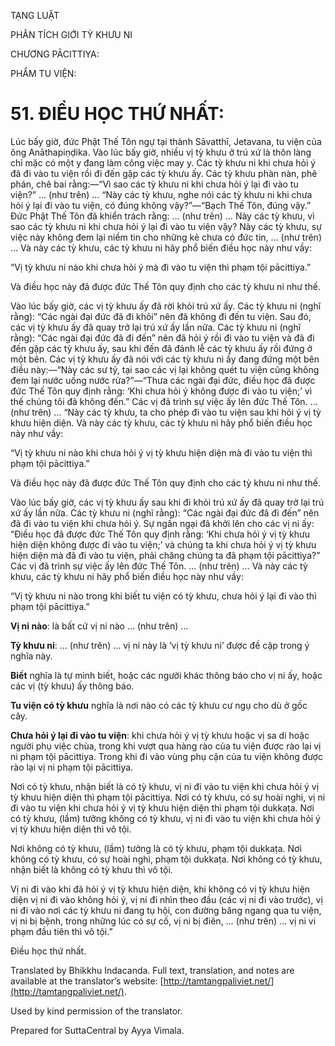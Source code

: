  

TẠNG LUẬT

PHÂN TÍCH GIỚI TỲ KHƯU NI

CHƯƠNG PĀCITTIYA:

PHẨM TU VIỆN:

# 51\. ĐIỀU HỌC THỨ NHẤT:

Lúc bấy giờ, đức Phật Thế Tôn ngự tại thành Sāvatthī, Jetavana, tu viện của ông Anāthapiṇḍika. Vào lúc bấy giờ, nhiều vị tỳ khưu ở trú xứ là thôn làng chỉ mặc có một y đang làm công việc may y. Các tỳ khưu ni khi chưa hỏi ý đã đi vào tu viện rồi đi đến gặp các tỳ khưu ấy. Các tỳ khưu phàn nàn, phê phán, chê bai rằng:—“Vì sao các tỳ khưu ni khi chưa hỏi ý lại đi vào tu viện?” … (như trên) … “Này các tỳ khưu, nghe nói các tỳ khưu ni khi chưa hỏi ý lại đi vào tu viện, có đúng không vậy?”—“Bạch Thế Tôn, đúng vậy.” Đức Phật Thế Tôn đã khiển trách rằng: … (như trên) … Này các tỳ khưu, vì sao các tỳ khưu ni khi chưa hỏi ý lại đi vào tu viện vậy? Này các tỳ khưu, sự việc này không đem lại niềm tin cho những kẻ chưa có đức tin, … (như trên) … Và này các tỳ khưu, các tỳ khưu ni hãy phổ biến điều học này như vầy:

“Vị tỳ khưu ni nào khi chưa hỏi ý mà đi vào tu viện thì phạm tội pācittiya.”

Và điều học này đã được đức Thế Tôn quy định cho các tỳ khưu ni như thế.

Vào lúc bấy giờ, các vị tỳ khưu ấy đã rời khỏi trú xứ ấy. Các tỳ khưu ni (nghĩ rằng): “Các ngài đại đức đã đi khỏi” nên đã không đi đến tu viện. Sau đó, các vị tỳ khưu ấy đã quay trở lại trú xứ ấy lần nữa. Các tỳ khưu ni (nghĩ rằng): “Các ngài đại đức đã đi đến” nên đã hỏi ý rồi đi vào tu viện và đã đi đến gặp các tỳ khưu ấy, sau khi đến đã đảnh lễ các tỳ khưu ấy rồi đứng ở một bên. Các vị tỳ khưu ấy đã nói với các tỳ khưu ni ấy đang đứng một bên điều này:—“Này các sư tỷ, tại sao các vị lại không quét tu viện cũng không đem lại nước uống nước rửa?”—“Thưa các ngài đại đức, điều học đã được đức Thế Tôn quy định rằng: ‘Khi chưa hỏi ý không được đi vào tu viện;’ vì thế chúng tôi đã không đến.” Các vị đã trình sự việc ấy lên đức Thế Tôn. … (như trên) … “Này các tỳ khưu, ta cho phép đi vào tu viện sau khi hỏi ý vị tỳ khưu hiện diện. Và này các tỳ khưu, các tỳ khưu ni hãy phổ biến điều học này như vầy:

“Vị tỳ khưu ni nào khi chưa hỏi ý vị tỳ khưu hiện diện mà đi vào tu viện thì phạm tội pācittiya.”

Và điều học này đã được đức Thế Tôn quy định cho các tỳ khưu ni như thế.

Vào lúc bấy giờ, các vị tỳ khưu ấy sau khi đi khỏi trú xứ ấy đã quay trở lại trú xứ ấy lần nữa. Các tỳ khưu ni (nghĩ rằng): “Các ngài đại đức đã đi đến” nên đã đi vào tu viện khi chưa hỏi ý. Sự ngần ngại đã khởi lên cho các vị ni ấy: “Điều học đã được đức Thế Tôn quy định rằng: ‘Khi chưa hỏi ý vị tỳ khưu hiện diện không được đi vào tu viện;’ và chúng ta khi chưa hỏi ý vị tỳ khưu hiện diện mà đã đi vào tu viện, phải chăng chúng ta đã phạm tội pācittiya?” Các vị đã trình sự việc ấy lên đức Thế Tôn. … (như trên) … Và này các tỳ khưu, các tỳ khưu ni hãy phổ biến điều học này như vầy:

“Vị tỳ khưu ni nào trong khi biết tu viện có tỳ khưu, chưa hỏi ý lại đi vào thì phạm tội pācittiya.”

**Vị ni nào**: là bất cứ vị ni nào … (như trên) …

**Tỳ khưu ni**: … (như trên) … vị ni này là ‘vị tỳ khưu ni’ được đề cập trong ý nghĩa này.

**Biết** nghĩa là tự mình biết, hoặc các người khác thông báo cho vị ni ấy, hoặc các vị (tỳ khưu) ấy thông báo.

**Tu viện có tỳ khưu** nghĩa là nơi nào có các tỳ khưu cư ngụ cho dù ở gốc cây.

**Chưa hỏi ý lại đi vào tu viện**: khi chưa hỏi ý vị tỳ khưu hoặc vị sa di hoặc người phụ việc chùa, trong khi vượt qua hàng rào của tu viện được rào lại vị ni phạm tội pācittiya. Trong khi đi vào vùng phụ cận của tu viện không được rào lại vị ni phạm tội pācittiya.

Nơi có tỳ khưu, nhận biết là có tỳ khưu, vị ni đi vào tu viện khi chưa hỏi ý vị tỳ khưu hiện diện thì phạm tội pācittiya. Nơi có tỳ khưu, có sự hoài nghi, vị ni đi vào tu viện khi chưa hỏi ý vị tỳ khưu hiện diện thì phạm tội dukkaṭa. Nơi có tỳ khưu, (lầm) tưởng không có tỳ khưu, vị ni đi vào tu viện khi chưa hỏi ý vị tỳ khưu hiện diện thì vô tội.

Nơi không có tỳ khưu, (lầm) tưởng là có tỳ khưu, phạm tội dukkaṭa. Nơi không có tỳ khưu, có sự hoài nghi, phạm tội dukkaṭa. Nơi không có tỳ khưu, nhận biết là không có tỳ khưu thì vô tội.

Vị ni đi vào khi đã hỏi ý vị tỳ khưu hiện diện, khi không có vị tỳ khưu hiện diện vị ni đi vào không hỏi ý, vị ni đi nhìn theo đầu (các vị ni đi vào trước), vị ni đi vào nơi các tỳ khưu ni đang tụ hội, con đường băng ngang qua tu viện, vị ni bị bệnh, trong những lúc có sự cố, vị ni bị điên, … (như trên) … vị ni vi phạm đầu tiên thì vô tội.”

Điều học thứ nhất.

Translated by Bhikkhu Indacanda. Full text, translation, and notes are available at the translator’s website: [http://tamtangpaliviet.net/](http://tamtangpaliviet.net/).

Used by kind permission of the translator.

Prepared for SuttaCentral by Ayya Vimala.